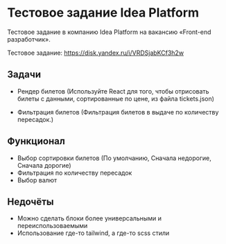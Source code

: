 # Тестовое задание Idea Platform

Тестовое задание в компанию Idea Platform на вакансию «Front-end разработчик».

Тестовое задание: https://disk.yandex.ru/i/VRDSjabKCf3h2w

## Задачи 

- Рендер билетов (Используйте React для того, чтобы отрисовать билеты с данными, сортированные по цене, из файла tickets.json)

- Фильтрация билетов (Фильтрация билетов в выдаче по количеству пересадок.)

## Функционал

- Выбор сортировки билетов (По умолчанию, Сначала недорогие, Сначала дорогие)
- Фильтрация по количеству пересадок
- Выбор валют

## Недочёты

- Можно сделать блоки более универсальными и переиспользоваемыми
- Использование где-то tailwind, а где-то scss стили
